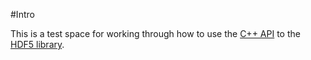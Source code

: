 #Intro

This is a test space for working through how to use the [C++ API](http://ftp.hdfgroup.org/HDF5/doc/cpplus_RM/index.html) to the [HDF5 library](http://www.hdfgroup.org/).